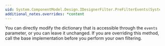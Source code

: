 ```yaml
---
uid: System.ComponentModel.Design.IDesignerFilter.PreFilterEvents(System.Collections.IDictionary)
additional_notes.overrides: *content
---
```


<p>You can directly modify the dictionary that is accessible through the <code>events</code> parameter, or you can leave it unchanged. If you are overriding this method, call the base implementation before you perform your own filtering.</p>



